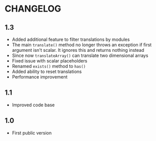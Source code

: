 CHANGELOG
=========

1.3
---

 * Added additional feature to filter translations by modules
 * The main `translate()` method no longer throws an exception if first argument isn't scalar. It ignores this and returns nothing instead
 * Since now `translateArray()` can translate two dimensional arrays
 * Fixed issue with scalar placeholders
 * Renamed `exists()` method to `has()`
 * Added ability to reset translations
 * Performance improvement

1.1
---

 * Improved code base

1.0
---

 * First public version